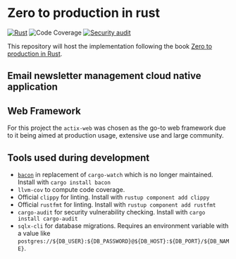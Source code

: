 # Zero to production in rust

[![Rust](https://github.com/pedrorpmoleiro/zero2prod/actions/workflows/general.yaml/badge.svg?event=push)](https://github.com/pedrorpmoleiro/zero2prod/actions/workflows/general.yaml)
![Code Coverage](https://img.shields.io/badge/Code%20Coverage-76%25-success?style=flat)
[![Security audit](https://github.com/pedrorpmoleiro/zero2prod/actions/workflows/audit.yaml/badge.svg)](https://github.com/pedrorpmoleiro/zero2prod/actions/workflows/audit.yaml)

This repository will host the implementation following the book [Zero to production in Rust](https://www.zero2prod.com/index.html).

## Email newsletter management cloud native application

## Web Framework

For this project the `actix-web` was chosen as the go-to web framework due to it being aimed at production usage, extensive use and large community.

## Tools used during development

- [`bacon`](https://dystroy.org/bacon/) in replacement of `cargo-watch` which is no longer maintained. Install with `cargo install bacon`
- `llvm-cov` to compute code coverage.
- Official `clippy` for linting. Install with `rustup component add clippy`
- Official `rustfmt` for linting. Install with `rustup component add rustfmt`
- `cargo-audit` for security vulnerability checking. Install with `cargo install cargo-audit`
- `sqlx-cli` for database migrations. Requires an environment variable with a value like `postgres://${DB_USER}:${DB_PASSWORD}@${DB_HOST}:${DB_PORT}/${DB_NAME}`. 
